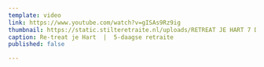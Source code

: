 ```yaml
---
template: video
link: https://www.youtube.com/watch?v=gISAs9Rz9ig
thumbnail: https://static.stilteretraite.nl/uploads/RETREAT JE HART 7 DEC.jpg
caption: Re-treat je Hart  |  5-daagse retraite
published: false

---
```

